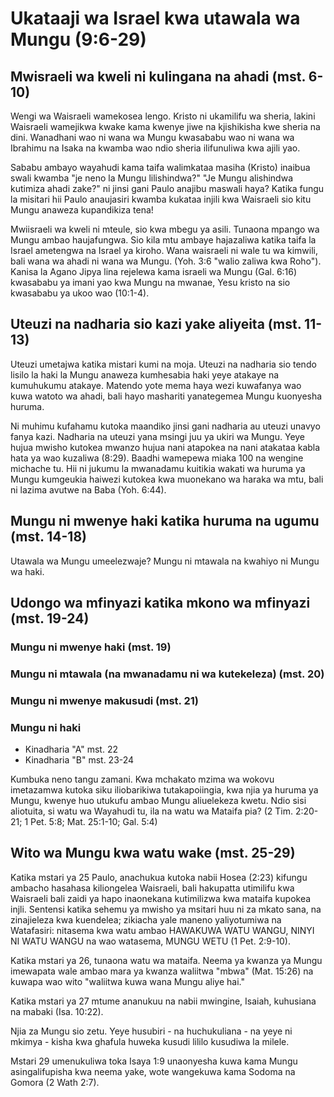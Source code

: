 # Ukataaji wa Israel kwa utawala wa Mungu (9:6-29)

## Mwisraeli wa kweli ni kulingana na ahadi (mst. 6-10)

Wengi wa Waisraeli wamekosea lengo. Kristo ni ukamilifu wa sheria, lakini Waisraeli wamejikwa kwake kama kwenye jiwe na kjishikisha kwe sheria na dini. Wanadhani wao ni wana wa Mungu kwasababu wao ni wana wa Ibrahimu na Isaka na kwamba wao ndio sheria ilifunuliwa kwa ajili yao.

Sababu ambayo wayahudi kama taifa walimkataa masiha (Kristo) inaibua swali kwamba "je neno la Mungu lilishindwa?" "Je Mungu alishindwa kutimiza ahadi zake?" ni jinsi gani Paulo anajibu maswali haya? Katika fungu la misitari hii Paulo anaujasiri kwamba kukataa injili kwa Waisraeli sio kitu Mungu anaweza kupandikiza tena!

Mwiisraeli wa kweli ni mteule, sio kwa mbegu ya asili. Tunaona mpango wa Mungu ambao haujafungwa. Sio kila mtu ambaye hajazaliwa katika taifa la Israel ametengwa na Israel ya kiroho. Wana waisraeli ni wale tu wa kimwili, bali wana wa ahadi ni wana wa Mungu. (Yoh. 3:6 "walio zaliwa kwa Roho"). Kanisa la Agano Jipya lina rejelewa kama israeli wa Mungu (Gal. 6:16) kwasababu ya imani yao kwa Mungu na mwanae, Yesu kristo na sio kwasababu ya ukoo wao (10:1-4).

## Uteuzi na nadharia sio kazi yake aliyeita (mst. 11-13)

Uteuzi umetajwa katika mistari kumi na moja. Uteuzi na nadharia sio tendo lisilo la haki la Mungu anaweza kumhesabia haki yeye atakaye na kumuhukumu atakaye. Matendo yote mema haya wezi kuwafanya wao kuwa watoto wa ahadi, bali hayo mashariti yanategemea Mungu kuonyesha huruma.

Ni muhimu kufahamu kutoka maandiko jinsi gani nadharia au uteuzi unavyo fanya kazi. Nadharia na uteuzi yana msingi juu ya ukiri wa Mungu. Yeye hujua mwisho kutokea mwanzo hujua nani atapokea na nani atakataa kabla hata ya wao kuzaliwa (8:29). Baadhi wamepewa miaka 100 na wengine michache tu. Hii ni jukumu la mwanadamu kuitikia wakati wa huruma ya Mungu kumgeukia haiwezi kutokea kwa muonekano wa haraka wa mtu, bali ni lazima avutwe na Baba (Yoh. 6:44).

## Mungu ni mwenye haki katika huruma na ugumu (mst. 14-18)

Utawala wa Mungu umeelezwaje? Mungu ni mtawala na kwahiyo ni Mungu wa haki.

## Udongo wa mfinyazi katika mkono wa mfinyazi (mst. 19-24)

### Mungu ni mwenye haki (mst. 19)

### Mungu ni mtawala (na mwanadamu ni wa kutekeleza) (mst. 20)

### Mungu ni mwenye makusudi (mst. 21)

### Mungu ni haki

- Kinadharia "A" mst. 22
- Kinadharia "B" mst. 23-24

Kumbuka neno tangu zamani. Kwa mchakato mzima wa wokovu imetazamwa kutoka siku iliobarikiwa tutakapoiingia, kwa njia ya huruma ya Mungu, kwenye huo utukufu ambao Mungu aliuelekeza kwetu. Ndio sisi aliotuita, si watu wa Wayahudi tu, ila na watu wa Mataifa pia? (2 Tim. 2:20-21; 1 Pet. 5:8; Mat. 25:1-10; Gal. 5:4)

## Wito wa Mungu kwa watu wake (mst. 25-29)

Katika mstari ya 25 Paulo, anachukua kutoka nabii Hosea (2:23) kifungu ambacho hasahasa kiliongelea Waisraeli, bali hakupatta utimilifu kwa Waisraeli bali zaidi ya hapo inaonekana kutimilizwa kwa mataifa kupokea injli. Sentensi katika sehemu ya mwisho ya msitari huu ni za mkato sana, na zinajieleza kwa kuendelea; zikiacha yale maneno yaliyotumiwa na Watafasiri: nitasema kwa watu ambao HAWAKUWA WATU WANGU, NINYI NI WATU WANGU na wao watasema, MUNGU WETU (1 Pet. 2:9-10).

Katika mstari ya 26, tunaona watu wa mataifa. Neema ya kwanza ya Mungu imewapata wale ambao mara ya kwanza waliitwa "mbwa" (Mat. 15:26) na kuwapa wao wito "waliitwa kuwa wana Mungu aliye hai."

Katika mstari ya 27 mtume ananukuu na nabii mwingine, Isaiah, kuhusiana na mabaki (Isa. 10:22).

Njia za Mungu sio zetu. Yeye husubiri - na huchukuliana - na yeye ni mkimya - kisha kwa ghafula huweka kusudi lililo kusudiwa la milele.

Mstari 29 umenukuliwa toka Isaya 1:9 unaonyesha kuwa kama Mungu asingalifupisha kwa neema yake, wote wangekuwa kama Sodoma na Gomora (2 Wath 2:7).
